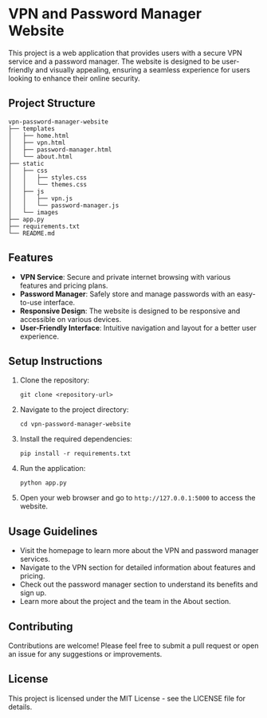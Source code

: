 # VPN and Password Manager Website

This project is a web application that provides users with a secure VPN service and a password manager. The website is designed to be user-friendly and visually appealing, ensuring a seamless experience for users looking to enhance their online security.

## Project Structure

```
vpn-password-manager-website
├── templates
│   ├── home.html
│   ├── vpn.html
│   ├── password-manager.html
│   └── about.html
├── static
│   ├── css
│   │   ├── styles.css
│   │   └── themes.css
│   ├── js
│   │   ├── vpn.js
│   │   └── password-manager.js
│   └── images
├── app.py
├── requirements.txt
└── README.md
```

## Features

- **VPN Service**: Secure and private internet browsing with various features and pricing plans.
- **Password Manager**: Safely store and manage passwords with an easy-to-use interface.
- **Responsive Design**: The website is designed to be responsive and accessible on various devices.
- **User-Friendly Interface**: Intuitive navigation and layout for a better user experience.

## Setup Instructions

1. Clone the repository:
   ```
   git clone <repository-url>
   ```

2. Navigate to the project directory:
   ```
   cd vpn-password-manager-website
   ```

3. Install the required dependencies:
   ```
   pip install -r requirements.txt
   ```

4. Run the application:
   ```
   python app.py
   ```

5. Open your web browser and go to `http://127.0.0.1:5000` to access the website.

## Usage Guidelines

- Visit the homepage to learn more about the VPN and password manager services.
- Navigate to the VPN section for detailed information about features and pricing.
- Check out the password manager section to understand its benefits and sign up.
- Learn more about the project and the team in the About section.

## Contributing

Contributions are welcome! Please feel free to submit a pull request or open an issue for any suggestions or improvements.

## License

This project is licensed under the MIT License - see the LICENSE file for details.